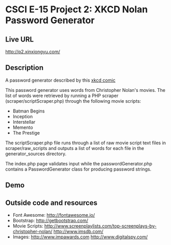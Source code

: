 # CSCI E-15 Project 2:  XKCD Nolan Password Generator

## Live URL
<http://p2.xinxiongyu.com/>

## Description
A password generator described by this [xkcd comic](http://xkcd.com/936/)

This password generator uses words from Christopher Nolan's movies.
The list of words were retrieved by running a PHP scraper (scraper/scriptScraper.php)
through the following movie scripts:
* Batman Begins
* Inception
* Interstellar
* Memento
* The Prestige

The scriptScraper.php file runs through a list of raw movie script text files in scraper/raw_scripts and outputs
a list of words for each file in the generator_sources directory.

The index.php page validates input while the passwordGenerator.php contains a PasswordGenerator class for producing password strings.



## Demo


## Outside code and resources
* Font Awesome: <http://fontawesome.io/>
* Bootstrap: <http://getbootstrap.com/>
* Movie Scripts: <http://www.screenplaylists.com/top-screenplays-by-christopher-nolan/> <http://www.imsdb.com/>
* Images: <http://www.impawards.com> <http://www.digitalspy.com/>
